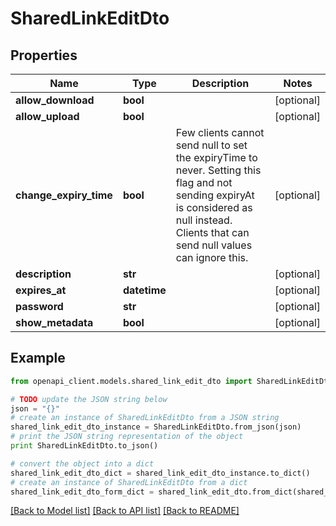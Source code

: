 # SharedLinkEditDto


## Properties

Name | Type | Description | Notes
------------ | ------------- | ------------- | -------------
**allow_download** | **bool** |  | [optional] 
**allow_upload** | **bool** |  | [optional] 
**change_expiry_time** | **bool** | Few clients cannot send null to set the expiryTime to never. Setting this flag and not sending expiryAt is considered as null instead. Clients that can send null values can ignore this. | [optional] 
**description** | **str** |  | [optional] 
**expires_at** | **datetime** |  | [optional] 
**password** | **str** |  | [optional] 
**show_metadata** | **bool** |  | [optional] 

## Example

```python
from openapi_client.models.shared_link_edit_dto import SharedLinkEditDto

# TODO update the JSON string below
json = "{}"
# create an instance of SharedLinkEditDto from a JSON string
shared_link_edit_dto_instance = SharedLinkEditDto.from_json(json)
# print the JSON string representation of the object
print SharedLinkEditDto.to_json()

# convert the object into a dict
shared_link_edit_dto_dict = shared_link_edit_dto_instance.to_dict()
# create an instance of SharedLinkEditDto from a dict
shared_link_edit_dto_form_dict = shared_link_edit_dto.from_dict(shared_link_edit_dto_dict)
```
[[Back to Model list]](../README.md#documentation-for-models) [[Back to API list]](../README.md#documentation-for-api-endpoints) [[Back to README]](../README.md)


